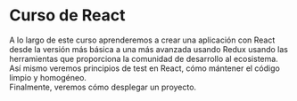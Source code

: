 # Curso de React

A lo largo de este curso aprenderemos a crear una aplicación con React desde la versión más básica a una más avanzada usando Redux usando las herramientas que proporciona la comunidad de desarrollo al ecosistema.  
Así mismo veremos principios de test en React, cómo mántener el código limpio y homogéneo.  
Finalmente, veremos cómo desplegar un proyecto.

